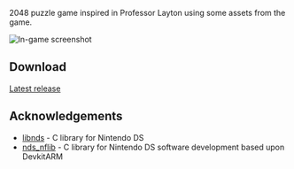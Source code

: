 2048 puzzle game inspired in Professor Layton using some assets from the game.

![In-game screenshot](https://imgur.com/a/pOg2i6z)

## Download
[Latest release](https://github.com/mariod8/2048-nds/releases/latest)

## Acknowledgements
- [libnds](https://github.com/devkitPro/libnds) - C library for Nintendo DS 
- [nds_nflib](https://github.com/knightfox75/nds_nflib) - C library for Nintendo DS software development based upon DevkitARM 